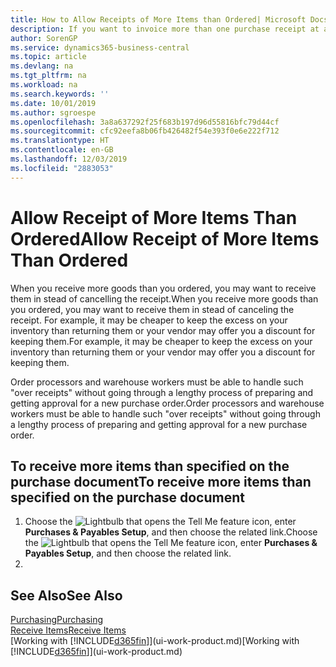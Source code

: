 ```yaml
---
title: How to Allow Receipts of More Items than Ordered| Microsoft Docs
description: If you want to invoice more than one purchase receipt at a time, you can use the Combine Receipts function.
author: SorenGP
ms.service: dynamics365-business-central
ms.topic: article
ms.devlang: na
ms.tgt_pltfrm: na
ms.workload: na
ms.search.keywords: ''
ms.date: 10/01/2019
ms.author: sgroespe
ms.openlocfilehash: 3a8a637292f25f683b197d96d55816bfc79d44cf
ms.sourcegitcommit: cfc92eefa8b06fb426482f54e393f0e6e222f712
ms.translationtype: HT
ms.contentlocale: en-GB
ms.lasthandoff: 12/03/2019
ms.locfileid: "2883053"
---
```

# <a name="allow-receipt-of-more-items-than-ordered"></a><span data-ttu-id="09e9d-103">Allow Receipt of More Items Than Ordered</span><span class="sxs-lookup"><span data-stu-id="09e9d-103">Allow Receipt of More Items Than Ordered</span></span>
<span data-ttu-id="09e9d-104">When you receive more goods than you ordered, you may want to receive them in stead of cancelling the receipt.</span><span class="sxs-lookup"><span data-stu-id="09e9d-104">When you receive more goods than you ordered, you may want to receive them in stead of canceling the receipt.</span></span> <span data-ttu-id="09e9d-105">For example, it may be cheaper to keep the excess on your inventory than returning them or your vendor may offer you a discount for keeping them.</span><span class="sxs-lookup"><span data-stu-id="09e9d-105">For example, it may be cheaper to keep the excess on your inventory than returning them or your vendor may offer you a discount for keeping them.</span></span>

<span data-ttu-id="09e9d-106">Order processors and warehouse workers must be able to handle such "over receipts" without going through a lengthy process of preparing and getting approval for a new purchase order.</span><span class="sxs-lookup"><span data-stu-id="09e9d-106">Order processors and warehouse workers must be able to handle such "over receipts" without going through a lengthy process of preparing and getting approval for a new purchase order.</span></span>

## <a name="to-receive-more-items-than-specified-on-the-purchase-document"></a><span data-ttu-id="09e9d-107">To receive more items than specified on the purchase document</span><span class="sxs-lookup"><span data-stu-id="09e9d-107">To receive more items than specified on the purchase document</span></span>

1. <span data-ttu-id="09e9d-108">Choose the ![Lightbulb that opens the Tell Me feature](media/ui-search/search_small.png "Tell me what you want to do") icon, enter **Purchases & Payables Setup**, and then choose the related link.</span><span class="sxs-lookup"><span data-stu-id="09e9d-108">Choose the ![Lightbulb that opens the Tell Me feature](media/ui-search/search_small.png "Tell me what you want to do") icon, enter **Purchases & Payables Setup**, and then choose the related link.</span></span>
2.   

## <a name="see-also"></a><span data-ttu-id="09e9d-109">See Also</span><span class="sxs-lookup"><span data-stu-id="09e9d-109">See Also</span></span>  
[<span data-ttu-id="09e9d-110">Purchasing</span><span class="sxs-lookup"><span data-stu-id="09e9d-110">Purchasing</span></span>](purchasing-manage-purchasing.md)  
[<span data-ttu-id="09e9d-111">Receive Items</span><span class="sxs-lookup"><span data-stu-id="09e9d-111">Receive Items</span></span>](warehouse-how-receive-items.md)  
<span data-ttu-id="09e9d-112">[Working with [!INCLUDE[d365fin](includes/d365fin_md.md)]](ui-work-product.md)</span><span class="sxs-lookup"><span data-stu-id="09e9d-112">[Working with [!INCLUDE[d365fin](includes/d365fin_md.md)]](ui-work-product.md)</span></span>
